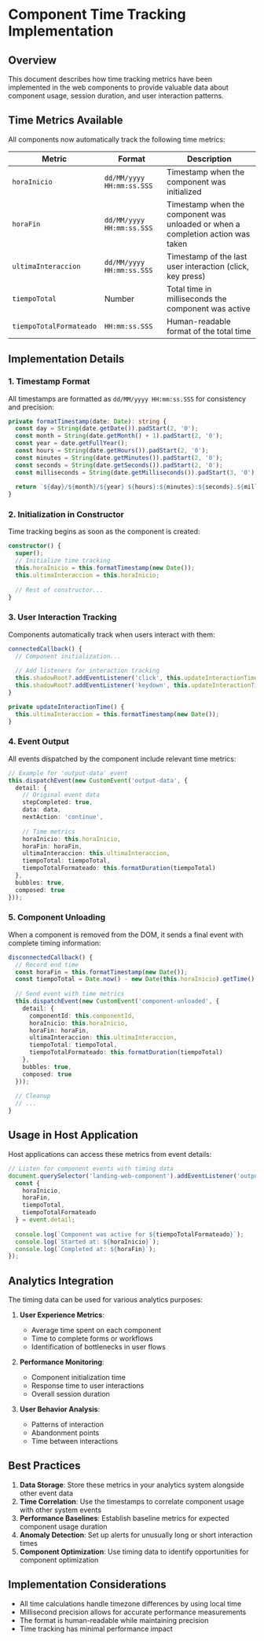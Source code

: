# Component Time Tracking Implementation

## Overview

This document describes how time tracking metrics have been implemented in the web components to provide valuable data about component usage, session duration, and user interaction patterns.

## Time Metrics Available

All components now automatically track the following time metrics:

| Metric | Format | Description |
|--------|--------|-------------|
| `horaInicio` | `dd/MM/yyyy HH:mm:ss.SSS` | Timestamp when the component was initialized |
| `horaFin` | `dd/MM/yyyy HH:mm:ss.SSS` | Timestamp when the component was unloaded or when a completion action was taken |
| `ultimaInteraccion` | `dd/MM/yyyy HH:mm:ss.SSS` | Timestamp of the last user interaction (click, key press) |
| `tiempoTotal` | Number | Total time in milliseconds the component was active |
| `tiempoTotalFormateado` | `HH:mm:ss.SSS` | Human-readable format of the total time |

## Implementation Details

### 1. Timestamp Format

All timestamps are formatted as `dd/MM/yyyy HH:mm:ss.SSS` for consistency and precision:

```typescript
private formatTimestamp(date: Date): string {
  const day = String(date.getDate()).padStart(2, '0');
  const month = String(date.getMonth() + 1).padStart(2, '0');
  const year = date.getFullYear();
  const hours = String(date.getHours()).padStart(2, '0');
  const minutes = String(date.getMinutes()).padStart(2, '0');
  const seconds = String(date.getSeconds()).padStart(2, '0');
  const milliseconds = String(date.getMilliseconds()).padStart(3, '0');
  
  return `${day}/${month}/${year} ${hours}:${minutes}:${seconds}.${milliseconds}`;
}
```

### 2. Initialization in Constructor

Time tracking begins as soon as the component is created:

```typescript
constructor() {
  super();
  // Initialize time tracking
  this.horaInicio = this.formatTimestamp(new Date());
  this.ultimaInteraccion = this.horaInicio;
  
  // Rest of constructor...
}
```

### 3. User Interaction Tracking

Components automatically track when users interact with them:

```typescript
connectedCallback() {
  // Component initialization...
  
  // Add listeners for interaction tracking
  this.shadowRoot?.addEventListener('click', this.updateInteractionTime.bind(this));
  this.shadowRoot?.addEventListener('keydown', this.updateInteractionTime.bind(this));
}

private updateInteractionTime() {
  this.ultimaInteraccion = this.formatTimestamp(new Date());
}
```

### 4. Event Output

All events dispatched by the component include relevant time metrics:

```typescript
// Example for 'output-data' event
this.dispatchEvent(new CustomEvent('output-data', {
  detail: {
    // Original event data
    stepCompleted: true,
    data: data,
    nextAction: 'continue',
    
    // Time metrics
    horaInicio: this.horaInicio,
    horaFin: horaFin,
    ultimaInteraccion: this.ultimaInteraccion,
    tiempoTotal: tiempoTotal,
    tiempoTotalFormateado: this.formatDuration(tiempoTotal)
  },
  bubbles: true,
  composed: true
}));
```

### 5. Component Unloading

When a component is removed from the DOM, it sends a final event with complete timing information:

```typescript
disconnectedCallback() {
  // Record end time
  const horaFin = this.formatTimestamp(new Date());
  const tiempoTotal = Date.now() - new Date(this.horaInicio).getTime();
  
  // Send event with time metrics
  this.dispatchEvent(new CustomEvent('component-unloaded', {
    detail: {
      componentId: this.componentId,
      horaInicio: this.horaInicio,
      horaFin: horaFin,
      ultimaInteraccion: this.ultimaInteraccion,
      tiempoTotal: tiempoTotal,
      tiempoTotalFormateado: this.formatDuration(tiempoTotal)
    },
    bubbles: true,
    composed: true
  }));
  
  // Cleanup
  // ...
}
```

## Usage in Host Application

Host applications can access these metrics from event details:

```javascript
// Listen for component events with timing data
document.querySelector('landing-web-component').addEventListener('output-data', (event) => {
  const { 
    horaInicio, 
    horaFin, 
    tiempoTotal, 
    tiempoTotalFormateado 
  } = event.detail;
  
  console.log(`Component was active for ${tiempoTotalFormateado}`);
  console.log(`Started at: ${horaInicio}`);
  console.log(`Completed at: ${horaFin}`);
});
```

## Analytics Integration

The timing data can be used for various analytics purposes:

1. **User Experience Metrics**:
   - Average time spent on each component
   - Time to complete forms or workflows
   - Identification of bottlenecks in user flows

2. **Performance Monitoring**:
   - Component initialization time
   - Response time to user interactions
   - Overall session duration

3. **User Behavior Analysis**:
   - Patterns of interaction
   - Abandonment points
   - Time between interactions

## Best Practices

1. **Data Storage**: Store these metrics in your analytics system alongside other event data
2. **Time Correlation**: Use the timestamps to correlate component usage with other system events
3. **Performance Baselines**: Establish baseline metrics for expected component usage duration
4. **Anomaly Detection**: Set up alerts for unusually long or short interaction times
5. **Component Optimization**: Use timing data to identify opportunities for component optimization

## Implementation Considerations

- All time calculations handle timezone differences by using local time
- Millisecond precision allows for accurate performance measurements
- The format is human-readable while maintaining precision
- Time tracking has minimal performance impact

